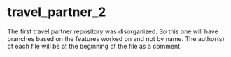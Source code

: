 # travel_partner_2
The first travel partner repository was disorganized. So this one will have branches based on the features worked on and not by name. The author(s) of each file will be at the beginning of the file as a comment.

